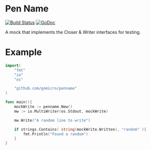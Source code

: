 # Pen Name
[![Build Status](https://travis-ci.org/gomicro/penname.svg)](https://travis-ci.org/gomicro/penname)
[![GoDoc](https://godoc.org/github.com/gomicro/penname?status.png)](https://godoc.org/github.com/gomicro/penname)

A mock that implements the Closer & Writer interfaces for testing.

# Example

```go
import(
	"fmt"
	"io"
	"os"

	"github.com/gomicro/penname"
)

func main(){
	mockWrite := penname.New()
	mw := io.MultiWriter(os.Stdout, mockWrite)

	mw.Write("A random line to write")

	if strings.Contains( string(mockWrite.Written), "random" ){
		fmt.Println("Found a random")
	}
}
```
